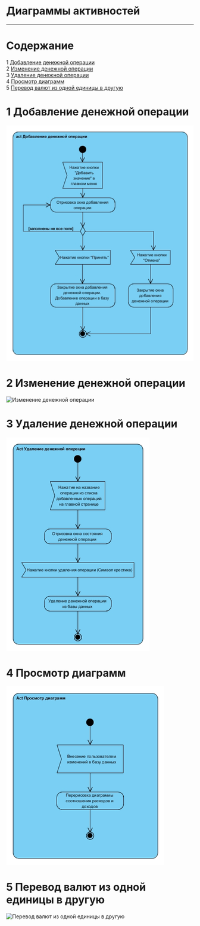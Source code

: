 # Диаграммы активностей
---

# Содержание
1 [Добавление денежной операции](#add) <br>
2 [Изменение денежной операции ](#edit) <br>
3 [Удаление денежной операции](#delete) <br>
4 [Просмотр диаграмм](#view_diagram) <br>
5 [Перевод валют из одной единицы в другую](#convert) <br>

<a name="add"/>

# 1 Добавление денежной операции  
![Добавление денежной операции](docs/Diagrams/ActivityDiagram/ActivityDiagram_AddOperation.jpg)

<a name="edit"/>

# 2 Изменение денежной операции  
![Изменение денежной операции](Diagrams/ActivityDiagram/ActivityDiagram_EditOperation.jpg)

<a name="delete"/>

# 3 Удаление денежной операции  
![Удаление денежной операции](docs/Diagrams/ActivityDiagram/ActivityDiagram_DeleteOperation.jpg)

<a name="view_diagram"/>

# 4 Просмотр диаграмм  
![Просмотр диаграмм](docs/Diagrams/ActivityDiagram/ActivityDiagram_ViewDiagram.jpg)

<a name="convert"/>

# 5 Перевод валют из одной единицы в другую
![Перевод валют из одной единицы в другую](docs/Diagrams/ActivityDiagram/ActivityDiagram_СurrencyOfOperation.jpg)
